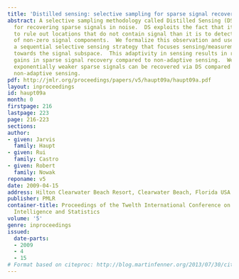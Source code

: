 ```yaml
---
title: 'Distilled sensing: selective sampling for sparse signal recovery'
abstract: A selective sampling methodology called Distilled Sensing (DS) is proposed
  for recovering sparse signals in noise.  DS exploits the fact that it is often easier
  to rule out locations that do not contain signal than it is to detect the locations
  of non-zero signal components.  We formalize this observation and use it to devise
  a sequential selective sensing strategy that focuses sensing/measurement resources
  towards the signal subspace.  This adaptivity in sensing results in rather surprising
  gains in sparse signal recovery compared to non-adaptive sensing.  We show that
  exponentially weaker sparse signals can be recovered via DS compared with conventional
  non-adaptive sensing.
pdf: http://jmlr.org/proceedings/papers/v5/haupt09a/haupt09a.pdf
layout: inproceedings
id: haupt09a
month: 0
firstpage: 216
lastpage: 223
page: 216-223
sections: 
author:
- given: Jarvis
  family: Haupt
- given: Rui
  family: Castro
- given: Robert
  family: Nowak
reponame: v5
date: 2009-04-15
address: Hilton Clearwater Beach Resort, Clearwater Beach, Florida USA
publisher: PMLR
container-title: Proceedings of the Twelth International Conference on Artificial
  Intelligence and Statistics
volume: '5'
genre: inproceedings
issued:
  date-parts:
  - 2009
  - 4
  - 15
# Format based on citeproc: http://blog.martinfenner.org/2013/07/30/citeproc-yaml-for-bibliographies/
---
```

